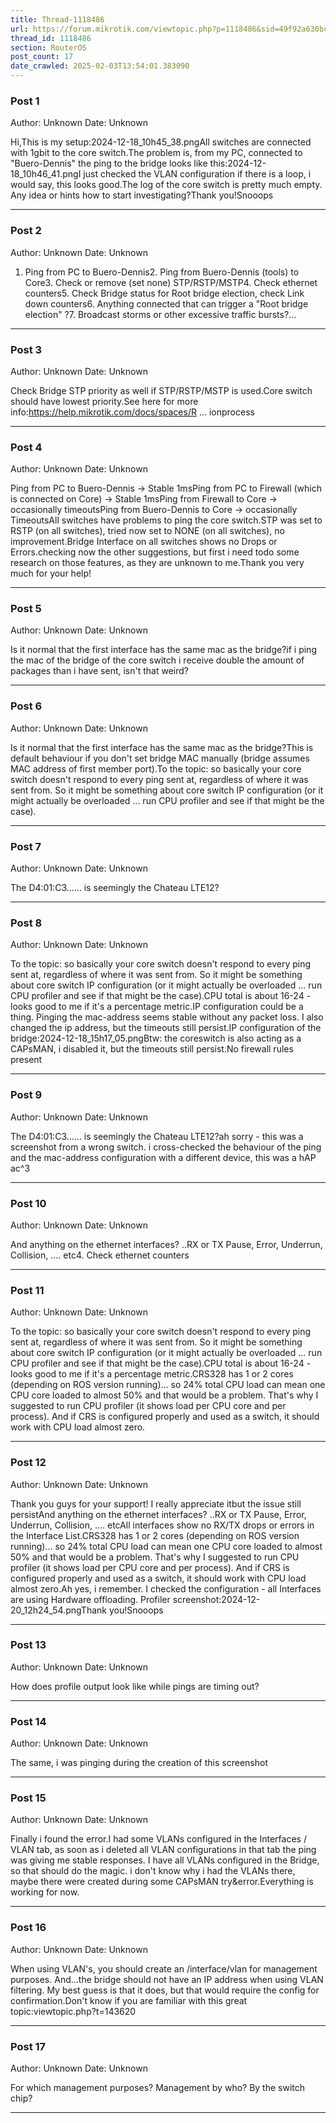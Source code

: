 ```yaml
---
title: Thread-1118486
url: https://forum.mikrotik.com/viewtopic.php?p=1118486&sid=49f92a630bc7970d8ca50523be880e8f#p1118486
thread_id: 1118486
section: RouterOS
post_count: 17
date_crawled: 2025-02-03T13:54:01.383090
---
```


### Post 1
Author: Unknown
Date: Unknown

Hi,This is my setup:2024-12-18_10h45_38.pngAll switches are connected with 1gbit to the core switch.The problem is, from my PC, connected to "Buero-Dennis" the ping to the bridge looks like this:2024-12-18_10h46_41.pngI just checked the VLAN configuration if there is a loop, i would say, this looks good.The log of the core switch is pretty much empty. Any idea or hints how to start investigating?Thank you!Snooops

---
### Post 2
Author: Unknown
Date: Unknown

1. Ping from PC to Buero-Dennis2. Ping from Buero-Dennis (tools) to Core3. Check or remove (set none)  STP/RSTP/MSTP4. Check ethernet counters5. Check Bridge status for Root bridge election, check Link down counters6. Anything connected that can trigger a "Root bridge election" ?7. Broadcast storms or other excessive traffic bursts?...

---
### Post 3
Author: Unknown
Date: Unknown

Check Bridge STP priority as well if STP/RSTP/MSTP is used.Core switch should have lowest priority.See here for more info:https://help.mikrotik.com/docs/spaces/R ... ionprocess

---
### Post 4
Author: Unknown
Date: Unknown

Ping from PC to Buero-Dennis -> Stable 1msPing from PC to Firewall (which is connected on Core) -> Stable 1msPing from Firewall to Core -> occasionally  timeoutsPing from Buero-Dennis to Core -> occasionally TimeoutsAll switches have problems to ping the core switch.STP was set to RSTP (on all switches), tried now set to NONE (on all switches), no improvement.Bridge Interface on all switches shows no Drops or Errors.checking now the other suggestions, but first i need todo some research on those features, as they are unknown to me.Thank you very much for your help!

---
### Post 5
Author: Unknown
Date: Unknown

Is it normal that the first interface has the same mac as the bridge?if i ping the mac of the bridge of the core switch i receive double the amount of packages than i have sent, isn't that weird?

---
### Post 6
Author: Unknown
Date: Unknown

Is it normal that the first interface has the same mac as the bridge?This is default behaviour if you don't set bridge MAC manually (bridge assumes MAC address of first member port).To the topic: so basically your core switch doesn't respond to every ping sent at, regardless of where it was sent from. So it might be something about core switch IP configuration (or it might actually be overloaded ... run CPU profiler and see if that might be the case).

---
### Post 7
Author: Unknown
Date: Unknown

The D4:01:C3...... is seemingly the Chateau LTE12?

---
### Post 8
Author: Unknown
Date: Unknown

To the topic: so basically your core switch doesn't respond to every ping sent at, regardless of where it was sent from. So it might be something about core switch IP configuration (or it might actually be overloaded ... run CPU profiler and see if that might be the case).CPU total is about 16-24 - looks good to me if it's a percentage metric.IP configuration could be a thing. Pinging the mac-address seems stable without any packet loss. I also changed the ip address, but the timeouts still persist.IP configuration of the bridge:2024-12-18_15h17_05.pngBtw: the coreswitch is also acting as a CAPsMAN, i disabled it, but the timeouts still persist.No firewall rules present

---
### Post 9
Author: Unknown
Date: Unknown

The D4:01:C3...... is seemingly the Chateau LTE12?ah sorry - this was a screenshot from a wrong switch. i cross-checked the behaviour of the ping and the mac-address configuration with a different device, this was a hAP ac^3

---
### Post 10
Author: Unknown
Date: Unknown

And anything on the ethernet interfaces? ..RX or TX Pause, Error, Underrun, Collision, .... etc4. Check ethernet counters

---
### Post 11
Author: Unknown
Date: Unknown

To the topic: so basically your core switch doesn't respond to every ping sent at, regardless of where it was sent from. So it might be something about core switch IP configuration (or it might actually be overloaded ... run CPU profiler and see if that might be the case).CPU total is about 16-24 - looks good to me if it's a percentage metric.CRS328 has 1 or 2 cores (depending on ROS version running)... so 24% total CPU load can mean one CPU core loaded to almost 50% and that would be a problem. That's why I suggested to run CPU profiler (it shows load per CPU core and per process). And if CRS is configured properly and used as a switch, it should work with CPU load almost zero.

---
### Post 12
Author: Unknown
Date: Unknown

Thank you guys for your support! I really appreciate itbut the issue still persistAnd anything on the ethernet interfaces? ..RX or TX Pause, Error, Underrun, Collision, .... etcAll interfaces show no RX/TX drops or errors in the Interface List.CRS328 has 1 or 2 cores (depending on ROS version running)... so 24% total CPU load can mean one CPU core loaded to almost 50% and that would be a problem. That's why I suggested to run CPU profiler (it shows load per CPU core and per process). And if CRS is configured properly and used as a switch, it should work with CPU load almost zero.Ah yes, i remember. I checked the configuration - all Interfaces are using Hardware offloading. Profiler screenshot:2024-12-20_12h24_54.pngThank you!Snooops

---
### Post 13
Author: Unknown
Date: Unknown

How does profile output look like while pings are timing out?

---
### Post 14
Author: Unknown
Date: Unknown

The same, i was pinging during the creation of this screenshot

---
### Post 15
Author: Unknown
Date: Unknown

Finally i found the error.I had some VLANs configured in the Interfaces / VLAN tab, as soon as i deleted all VLAN configurations in that tab the ping was giving me stable responses. I have all VLANs configured in the Bridge, so that should do the magic. i don't know why i had the VLANs there, maybe there were created during some CAPsMAN try&error.Everything is working for now.

---
### Post 16
Author: Unknown
Date: Unknown

When using VLAN's, you should create an /interface/vlan for management purposes. And...the bridge should not have an IP address when using VLAN filtering. My best guess is that it does, but that would require the config for confirmation.Don't know if you are familiar with this great topic:viewtopic.php?t=143620

---
### Post 17
Author: Unknown
Date: Unknown

For which management purposes? Management by who? By the switch chip?

---
